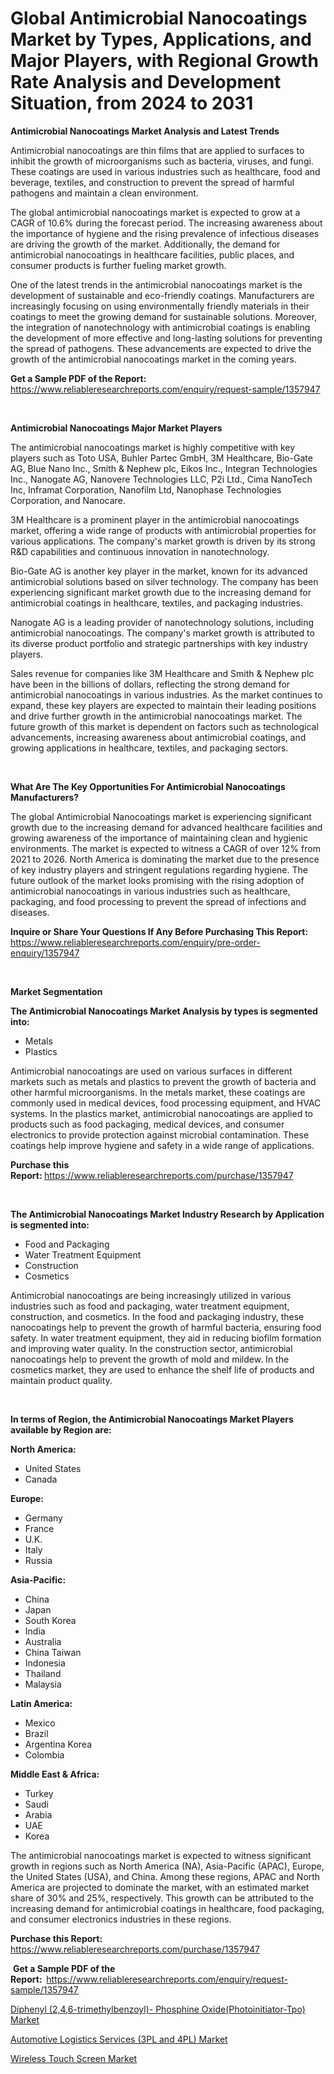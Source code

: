 <p><h1>Global Antimicrobial Nanocoatings Market by Types, Applications, and Major Players, with Regional Growth Rate Analysis and Development Situation, from 2024 to 2031</h1></p><p><strong>Antimicrobial Nanocoatings Market Analysis and Latest Trends</strong></p>
<p><p>Antimicrobial nanocoatings are thin films that are applied to surfaces to inhibit the growth of microorganisms such as bacteria, viruses, and fungi. These coatings are used in various industries such as healthcare, food and beverage, textiles, and construction to prevent the spread of harmful pathogens and maintain a clean environment.</p><p>The global antimicrobial nanocoatings market is expected to grow at a CAGR of 10.6% during the forecast period. The increasing awareness about the importance of hygiene and the rising prevalence of infectious diseases are driving the growth of the market. Additionally, the demand for antimicrobial nanocoatings in healthcare facilities, public places, and consumer products is further fueling market growth.</p><p>One of the latest trends in the antimicrobial nanocoatings market is the development of sustainable and eco-friendly coatings. Manufacturers are increasingly focusing on using environmentally friendly materials in their coatings to meet the growing demand for sustainable solutions. Moreover, the integration of nanotechnology with antimicrobial coatings is enabling the development of more effective and long-lasting solutions for preventing the spread of pathogens. These advancements are expected to drive the growth of the antimicrobial nanocoatings market in the coming years.</p></p>
<p><strong>Get a Sample PDF of the Report:&nbsp;</strong> <a href="https://www.reliableresearchreports.com/enquiry/request-sample/1357947">https://www.reliableresearchreports.com/enquiry/request-sample/1357947</a></p>
<p>&nbsp;</p>
<p><strong>Antimicrobial Nanocoatings Major Market Players</strong></p>
<p><p>The antimicrobial nanocoatings market is highly competitive with key players such as Toto USA, Buhler Partec GmbH, 3M Healthcare, Bio-Gate AG, Blue Nano Inc., Smith & Nephew plc, Eikos Inc., Integran Technologies Inc., Nanogate AG, Nanovere Technologies LLC, P2i Ltd., Cima NanoTech Inc, Inframat Corporation, Nanofilm Ltd, Nanophase Technologies Corporation, and Nanocare.</p><p>3M Healthcare is a prominent player in the antimicrobial nanocoatings market, offering a wide range of products with antimicrobial properties for various applications. The company's market growth is driven by its strong R&D capabilities and continuous innovation in nanotechnology.</p><p>Bio-Gate AG is another key player in the market, known for its advanced antimicrobial solutions based on silver technology. The company has been experiencing significant market growth due to the increasing demand for antimicrobial coatings in healthcare, textiles, and packaging industries.</p><p>Nanogate AG is a leading provider of nanotechnology solutions, including antimicrobial nanocoatings. The company's market growth is attributed to its diverse product portfolio and strategic partnerships with key industry players.</p><p>Sales revenue for companies like 3M Healthcare and Smith & Nephew plc have been in the billions of dollars, reflecting the strong demand for antimicrobial nanocoatings in various industries. As the market continues to expand, these key players are expected to maintain their leading positions and drive further growth in the antimicrobial nanocoatings market. The future growth of this market is dependent on factors such as technological advancements, increasing awareness about antimicrobial coatings, and growing applications in healthcare, textiles, and packaging sectors.</p></p>
<p>&nbsp;</p>
<p><strong>What Are The Key Opportunities For Antimicrobial Nanocoatings Manufacturers?</strong></p>
<p><p>The global Antimicrobial Nanocoatings market is experiencing significant growth due to the increasing demand for advanced healthcare facilities and growing awareness of the importance of maintaining clean and hygienic environments. The market is expected to witness a CAGR of over 12% from 2021 to 2026. North America is dominating the market due to the presence of key industry players and stringent regulations regarding hygiene. The future outlook of the market looks promising with the rising adoption of antimicrobial nanocoatings in various industries such as healthcare, packaging, and food processing to prevent the spread of infections and diseases.</p></p>
<p><strong>Inquire or Share Your Questions If Any Before Purchasing This Report:</strong> <a href="https://www.reliableresearchreports.com/enquiry/pre-order-enquiry/1357947">https://www.reliableresearchreports.com/enquiry/pre-order-enquiry/1357947</a></p>
<p>&nbsp;</p>
<p><strong>Market Segmentation</strong></p>
<p><strong>The Antimicrobial Nanocoatings Market Analysis by types is segmented into:</strong></p>
<p><ul><li>Metals</li><li>Plastics</li></ul></p>
<p><p>Antimicrobial nanocoatings are used on various surfaces in different markets such as metals and plastics to prevent the growth of bacteria and other harmful microorganisms. In the metals market, these coatings are commonly used in medical devices, food processing equipment, and HVAC systems. In the plastics market, antimicrobial nanocoatings are applied to products such as food packaging, medical devices, and consumer electronics to provide protection against microbial contamination. These coatings help improve hygiene and safety in a wide range of applications.</p></p>
<p><strong>Purchase this Report:&nbsp;</strong><a href="https://www.reliableresearchreports.com/purchase/1357947">https://www.reliableresearchreports.com/purchase/1357947</a></p>
<p>&nbsp;</p>
<p><strong>The Antimicrobial Nanocoatings Market Industry Research by Application is segmented into:</strong></p>
<p><ul><li>Food and Packaging</li><li>Water Treatment Equipment</li><li>Construction</li><li>Cosmetics</li></ul></p>
<p><p>Antimicrobial nanocoatings are being increasingly utilized in various industries such as food and packaging, water treatment equipment, construction, and cosmetics. In the food and packaging industry, these nanocoatings help to prevent the growth of harmful bacteria, ensuring food safety. In water treatment equipment, they aid in reducing biofilm formation and improving water quality. In the construction sector, antimicrobial nanocoatings help to prevent the growth of mold and mildew. In the cosmetics market, they are used to enhance the shelf life of products and maintain product quality.</p></p>
<p>&nbsp;</p>
<p><strong>In terms of Region, the Antimicrobial Nanocoatings Market Players available by Region are:</strong></p>
<p>
    <p> <strong> North America: </strong>
        <ul>
            <li>United States</li>
            <li>Canada</li>
        </ul>
        </p> 
    <p> <strong> Europe: </strong>
        <ul>
            <li>Germany</li>
            <li>France</li>
            <li>U.K.</li>
            <li>Italy</li>
            <li>Russia</li>
        </ul>
        </p> 
    <p> <strong> Asia-Pacific: </strong>
        <ul>
            <li>China</li>
            <li>Japan</li>
            <li>South Korea</li>
            <li>India</li>
            <li>Australia</li>
            <li>China Taiwan</li>
            <li>Indonesia</li>
            <li>Thailand</li>
            <li>Malaysia</li>
        </ul>
        </p> 
    <p> <strong> Latin America: </strong>
        <ul>
            <li>Mexico</li>
            <li>Brazil</li>
            <li>Argentina Korea</li>
            <li>Colombia</li>
        </ul>
        </p> 
    <p> <strong> Middle East & Africa: </strong>
        <ul>
            <li>Turkey</li>
            <li>Saudi</li>
            <li>Arabia</li>
            <li>UAE</li>
            <li>Korea</li>
        </ul>
    </p>
    </p>
<p><p>The antimicrobial nanocoatings market is expected to witness significant growth in regions such as North America (NA), Asia-Pacific (APAC), Europe, the United States (USA), and China. Among these regions, APAC and North America are projected to dominate the market, with an estimated market share of 30% and 25%, respectively. This growth can be attributed to the increasing demand for antimicrobial coatings in healthcare, food packaging, and consumer electronics industries in these regions.</p></p>
<p><strong>Purchase this Report: </strong><a href="https://www.reliableresearchreports.com/purchase/1357947">https://www.reliableresearchreports.com/purchase/1357947</a></p>
<p>&nbsp;<strong>Get a Sample PDF of the Report:&nbsp;&nbsp;</strong><a href="https://www.reliableresearchreports.com/enquiry/request-sample/1357947">https://www.reliableresearchreports.com/enquiry/request-sample/1357947</a></p>
<p><strong></strong></p>
<p><p><a href="https://view.publitas.com/reportprime-1/diphenyl-24-6-trimethylbenzoyl-phosphine-oxide-photoinitiator-tpo-market-size-and-growth-market-segmentation-regional-and-country-breakdowns-and-market-trends-for-period-from-2023-2030/">Diphenyl (2,4,6-trimethylbenzoyl)- Phosphine Oxide(Photoinitiator-Tpo) Market</a></p><p><a href="https://view.publitas.com/reportprime-1/automotive-logistics-services-3pl-and-4pl-market-research-report-reveals-the-latest-trends-and-opportunities-of-this-market-for-period-from-2023-2030/">Automotive Logistics Services (3PL and 4PL) Market</a></p><p><a href="https://view.publitas.com/reportprime-1/wireless-touch-screen-market-furnish-information-about-market-size-market-share-market-dynamics-and-projections-spanning-from-2023-to-2030/">Wireless Touch Screen Market</a></p></p>